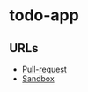 # todo-app
 ## URLs
  - [Pull-request](https://github.com/BianQt/todo-app/pull/1) 
  - [Sandbox](https://codesandbox.io/s/sharp-meitner-nsqh4)
